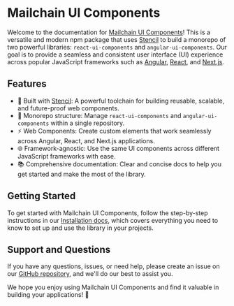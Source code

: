 # Mailchain UI Components

Welcome to the documentation for [Mailchain UI Components](https://www.npmjs.com)! This is a versatile and modern npm package that uses [Stencil](https://stenciljs.com/) to build a monorepo of two powerful libraries: `react-ui-components` and `angular-ui-components`. Our goal is to provide a seamless and consistent user interface (UI) experience across popular JavaScript frameworks such as [Angular](https://angular.io/), [React](https://reactjs.org/), and [Next.js](https://nextjs.org/).

## Features

- 🚀 Built with [Stencil](https://stenciljs.com/): A powerful toolchain for building reusable, scalable, and future-proof web components.
- 🔧 Monorepo structure: Manage `react-ui-components` and `angular-ui-components` within a single repository.
- ⚡️ Web Components: Create custom elements that work seamlessly across Angular, React, and Next.js applications.
- 🌐 Framework-agnostic: Use the same UI components across different JavaScript frameworks with ease.
- 📚 Comprehensive documentation: Clear and concise docs to help you get started and make the most of the library.

## Getting Started

To get started with Mailchain UI Components, follow the step-by-step instructions in our [Installation docs](https://github.com/saugardev/mailchain-ui-components/blob/main/docs/installation.md), which covers everything you need to know to set up and use the library in your projects.

## Support and Questions

If you have any questions, issues, or need help, please create an issue on our [GitHub repository](https://github.com/saugardev/mailchain-ui-components/issues), and we'll do our best to assist you.

We hope you enjoy using Mailchain UI Components and find it valuable in building your applications! 🎉
